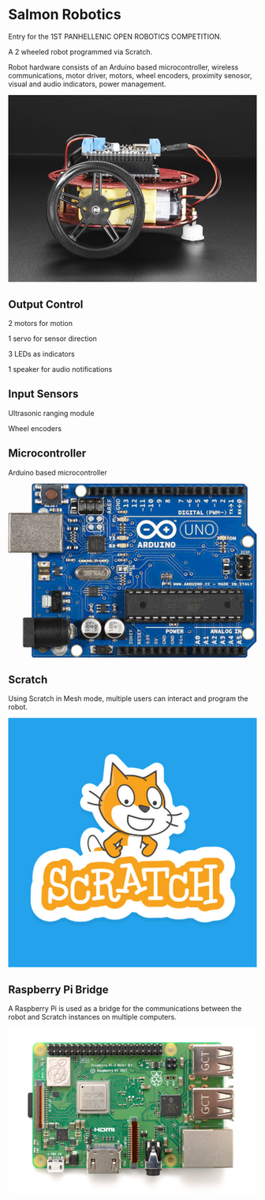 # Salmon Robotics

Entry for the 1ST PANHELLENIC OPEN ROBOTICS COMPETITION.

A 2 wheeled robot programmed via Scratch.

Robot hardware consists of an Arduino based microcontroller, wireless communications, motor driver, motors, wheel encoders, proximity senosor, visual and audio indicators, power management.

![Chassis](robot-2.jpg)

Output Control
--------------

2 motors for motion

1 servo for sensor direction

3 LEDs as indicators

1 speaker for audio notifications

Input Sensors
-------------

Ultrasonic ranging module

Wheel encoders

Microcontroller
---------------

Arduino based microcontroller

![Arduino](arduino.jpg)

Scratch
-------

Using Scratch in Mesh mode, multiple users can interact and program the robot.

![Scratch](scratch.jpg)

Raspberry Pi Bridge
-------------------

A Raspberry Pi is used as a bridge for the communications between the robot and Scratch instances on multiple computers.

![Raspberry Pi](raspberrypi.jpg)


